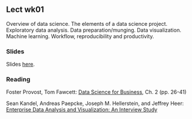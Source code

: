 
## Lect wk01

Overview of data science. The elements of a data science project. Exploratory data analysis.
Data preparation/munging. Data visualization. Machine learning. Workflow, reproducibility and productivity.


### Slides

Slides [here](https://drive.google.com/open?id=1PmOffoPnJAgw3FeU2icZ33eDWBJa994D4kb22ngHUf0).


### Reading

Foster Provost, Tom Fawcett: [Data Science for Business](http://www.amazon.com/Data-Science-Business-data-analytic-thinking/dp/1449361323), Ch. 2 (pp. 26-41)

Sean Kandel, Andreas Paepcke, Joseph M. Hellerstein, and Jeffrey Heer: [Enterprise Data Analysis and Visualization: An Interview Study](http://db.cs.berkeley.edu/papers/vast12-interview.pdf)





